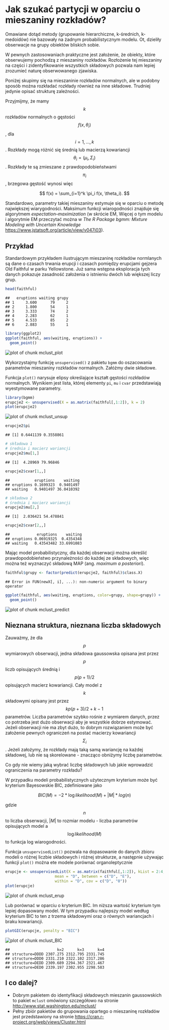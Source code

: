 # Jak szukać partycji w oparciu o mieszaniny rozkładów?

Omawiane dotąd metody (grupowanie hierarchiczne, k-średnich, k-medoidów) nie bazowały na żadnym probabilistycznym modelu. Ot, dzieliły obserwacje na grupy obiektów bliskich sobie.

W pewnych zastosowaniach praktyczne jest założenie, że obiekty, które obserwujemy pochodzą z mieszaniny rozkładów. Rozłożenie tej mieszaniny na części i zidentyfikowanie wszystkich składowych pozwala nam lepiej zrozumieć naturę obserwowanego zjawiska.

Poniżej skupimy się na mieszaninie rozkładów normalnych, ale w podobny sposób można rozkładać rozkłady również na inne składowe. Trudniej jedynie opisać strukturę zależności.

Przyjmijmy, że mamy $$k$$ rozkładów normalnych o gęstości $$f(x, \theta_i)$$, dla $$i = 1, ..., k$$. Rozkłady mogą różnić się średnią lub macierzą kowariancji $$\theta_i = (\mu_i, \Sigma_i)$$. Rozkłady te są zmieszane z prawdopodobieństwami $$\pi_i$$, brzegowa gęstość wynosi więc

$$
f(x) = \sum_{i=1}^k \pi_i f(x, \theta_i).
$$

Standardowo, parametry takiej mieszaniny estymuje się w oparciu o metodę największej wiarygodności. Maksimum funkcji wiarogodności znajduje się algorytmem *expectation–maximization* (w skrócie EM, Więcej o tym modelu i algorytmie EM przeczytać można w *The R Package bgmm: Mixture Modeling with Uncertain Knowledge* https://www.jstatsoft.org/article/view/v047i03).

## Przykład

Standardowym przykładem ilustrującym mieszaninę rozkładów normlanych są dane o czasach trwania erupcji i czasach pomiędzy erupcjami gejzera Old Faithful w parku Yellowstone. Już sama wstępna eksploracja tych danych pokazuje zasadność założenia o istnieniu dwóch lub większej liczy grup.
 

```r
head(faithful)
```

```
##   eruptions waiting grupy
## 1     3.600      79     2
## 2     1.800      54     1
## 3     3.333      74     2
## 4     2.283      62     1
## 5     4.533      85     2
## 6     2.883      55     1
```

```r
library(ggplot2)
ggplot(faithful, aes(waiting, eruptions)) + 
  geom_point()
```

![plot of chunk mclust_plot](figure/mclust_plot-1.svg)

Wykorzystajmy funkcję `unsupervised()` z pakietu `bgmm` do oszacowania parametrów mieszaniny rozkładów normalnych. Załóżmy dwie składowe.

Funkcja `plot()` narysuje elipsy określające kształt gęstości rozkładów normalnych. Wynikiem jest lista, której elementy `pi`, `mu` i `cvar` przedstawiają wyestymowane parametry.


```r
library(bgmm)
erupcje2 <- unsupervised(X = as.matrix(faithful[,1:2]), k = 2)
plot(erupcje2)
```

![plot of chunk mclust_unsup](figure/mclust_unsup-1.svg)

```r
erupcje2$pi
```

```
## [1] 0.6441139 0.3558861
```

```r
# składowa 1
# średnia i macierz wariancji
erupcje2$mu[1,]
```

```
## [1]  4.28969 79.96846
```

```r
erupcje2$cvar[1,,]
```

```
##           eruptions    waiting
## eruptions 0.1699323  0.9401497
## waiting   0.9401497 36.0410392
```

```r
# składowa 2
# średnia i macierz wariancji
erupcje2$mu[2,]
```

```
## [1]  2.036421 54.478841
```

```r
erupcje2$cvar[2,,]
```

```
##            eruptions    waiting
## eruptions 0.06919325  0.4354348
## waiting   0.43543482 33.6991083
```

Mając model probabilistyczny, dla każdej obserwacji można określić prawdopodobieństwo przynależności do każdej ze składowych, więc można też wyznaczyć składową MAP (ang. *maximum a posteriori*).


```r
faithful$grupy <- factor(predict(erupcje2, faithful)$class.X)
```

```
## Error in FUN(newX[, i], ...): non-numeric argument to binary operator
```

```r
ggplot(faithful, aes(waiting, eruptions, color=grupy, shape=grupy)) + 
  geom_point()
```

![plot of chunk mclust_predict](figure/mclust_predict-1.svg)

## Nieznana struktura, nieznana liczba składowych

Zauważmy, że dla $$p$$ wymiarowych obserwacji, jedna składowa gaussowska opisana jest przez $$p$$ liczb opisujących średnią i $$p(p+1)/2$$ opisujących macierz kowariancji. Cały model z $$k$$ składowymi opisany jest przez $$k p(p+3)/2 + k - 1$$ parametrów. Liczba parametrów szybko rośnie z wymiarem danych, przez co potrzeba jest dużo obserwacji aby je wszystkie dobrze estymować. Jeżeli obserwacji nie ma zbyt dużo, to dobrym rozwiązaniem może być założenie pewnych ograniczeń na postać macierzy kowariancji $$\Sigma_i$$. Jeżeli założymy, że rozkłady mają taką samą wariancję na każdej składowej, lub nie są skorelowane - znacząco obniżymy liczbę parametrów. 

Co gdy nie wiemy jaką wybrać liczbę składowych lub jakie wprowadzić ograniczenia na parametry rozkładu? 

W przypadku modeli probabilistycznych użytecznym kryterium może być kryterium Bayesowskie BIC, zdefiniowane jako

$$
BIC(M) = -2 * \log likelihood(M) + |M| * log(n)
$$

gdzie $$n$$ to liczba obserwacji, $|M|$ to rozmiar modelu - liczba parametrów opisujących model a $$\log likelihood(M)$$ to funkcja log wiarogodności. 

Funkcja `unsupervisedList()` pozwala na dopasowanie do danych zbioru modeli o różnej liczbie składowych i różnej strukturze, a następnie używając funkcji `plot()` można ete modele porównać organoleptycznie


```r
erupcje <- unsupervisedList(X = as.matrix(faithful[,1:2]), kList = 2:4, 
                      mean = "D", between = c("D", "E"),
                      within = "D", cov = c("D", "0"))
plot(erupcje)
```

![plot of chunk mclust_erup](figure/mclust_erup-1.svg)

Lub porównać w oparciu o kryterium BIC. Im niższa wartość kryterium tym lepiej dopasowany model. W tym przypadku najlepszy model według kryterium BIC to ten z trzema składowymi oraz o równych wariancjach i braku kowariancji.


```r
plotGIC(erupcje, penalty = "BIC")
```

![plot of chunk mclust_BIC](figure/mclust_BIC-1.svg)

```
##                     k=2      k=3      k=4
## structure=DDDD 2307.275 2312.795 2331.745
## structure=DDD0 2331.210 2322.102 2317.286
## structure=DEDD 2309.689 2294.367 2321.467
## structure=DED0 2339.197 2302.955 2298.583
```

## I co dalej?

* Dobrym pakietem do identyfikacji składowych mieszanin gaussowskich to pakiet `mclust` omówiony szczegółowo na stronie http://www.stat.washington.edu/mclust/
* Pełny zbiór pakietów do grupowania opartego o mieszaninę rozkładów jest przedstawiony na stronie https://cran.r-project.org/web/views/Cluster.html

